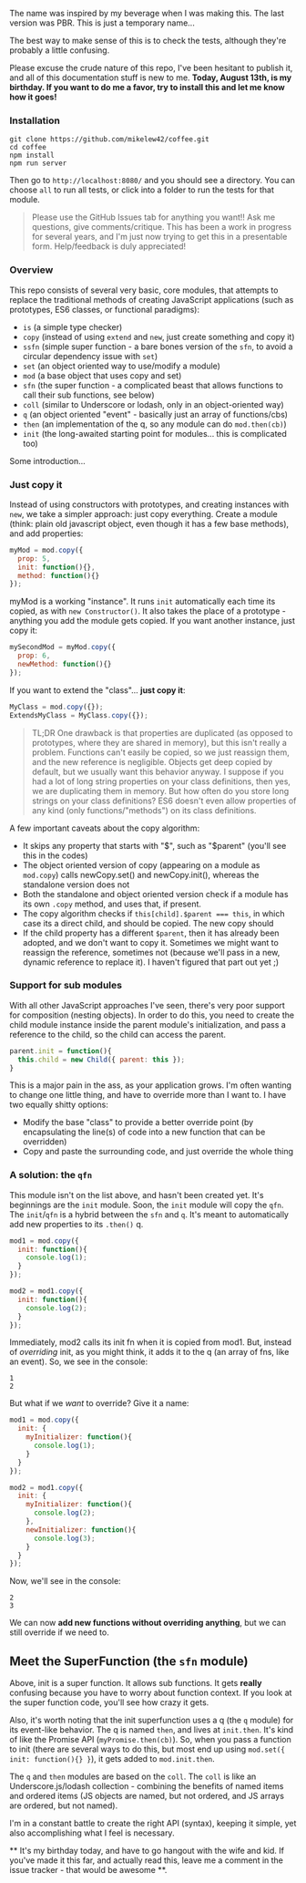 The name was inspired by my beverage when I was making this.  The last version was PBR.  This is just a temporary name...

The best way to make sense of this is to check the tests, although they're probably a little confusing.

Please excuse the crude nature of this repo, I've been hesitant to publish it, and all of this documentation stuff is new to me.  **Today, August 13th, is my birthday.  If you want to do me a favor, try to install this and let me know how it goes!**

### Installation

```
git clone https://github.com/mikelew42/coffee.git
cd coffee
npm install
npm run server
```

Then go to `http://localhost:8080/` and you should see a directory.  You can choose `all` to run all tests, or click into a folder to run the tests for that module.

>Please use the GitHub Issues tab for anything you want!! Ask me questions, give comments/critique.  This has been a work in progress for several years, and I'm just now trying to get this in a presentable form.  Help/feedback is duly appreciated!

### Overview

This repo consists of several very basic, core modules, that attempts to replace the traditional methods of creating JavaScript applications (such as prototypes, ES6 classes, or functional paradigms):

- `is` (a simple type checker)
- `copy` (instead of using `extend` and `new`, just create something and copy it)
- `ssfn` (simple super function - a bare bones version of the `sfn`, to avoid a circular dependency issue with `set`)
- `set` (an object oriented way to use/modify a module)
- `mod` (a base object that uses copy and set)
- `sfn` (the super function - a complicated beast that allows functions to call their sub functions, see below)
- `coll` (similar to Underscore or lodash, only in an object-oriented way)
- `q` (an object oriented "event" - basically just an array of functions/cbs)
- `then` (an implementation of the q, so any module can do `mod.then(cb)`)
- `init` (the long-awaited starting point for modules... this is complicated too)

Some introduction...

### Just copy it

Instead of using constructors with prototypes, and creating instances with `new`, we take a simpler approach:  just copy everything.  Create a module (think: plain old javascript object, even though it has a few base methods), and add properties:

```javascript
myMod = mod.copy({
  prop: 5,
  init: function(){},
  method: function(){}
});
```

myMod is a working "instance".  It runs `init` automatically each time its copied, as with `new Constructor()`.  It also takes the place of a prototype - anything you add the module gets copied.  If you want another instance, just copy it:

```javascript
mySecondMod = myMod.copy({
  prop: 6,
  newMethod: function(){}
});
```

If you want to extend the "class"... **just copy it**:

```javascript
MyClass = mod.copy({});
ExtendsMyClass = MyClass.copy({});
```

> TL;DR One drawback is that properties are duplicated (as opposed to prototypes, where they are shared in memory), but this isn't really a problem.  Functions can't easily be copied, so we just reassign them, and the new reference is negligible.  Objects get deep copied by default, but we usually want this behavior anyway.  I suppose if you had a lot of long string properties on your class definitions, then yes, we are duplicating them in memory.  But how often do you store long strings on your class definitions?  ES6 doesn't even allow properties of any kind (only functions/"methods") on its class definitions.

A few important caveats about the copy algorithm:
- It skips any property that starts with "$", such as "$parent" (you'll see this in the codes)
- The object oriented version of copy (appearing on a module as `mod.copy`) calls newCopy.set() and newCopy.init(), whereas the standalone version does not
- Both the standalone and object oriented version check if a module has its own `.copy` method, and uses that, if present.
- The copy algorithm checks if `this[child].$parent === this`, in which case its a direct child, and should be copied.  The new copy should 
- If the child property has a different `$parent`, then it has already been adopted, and we don't want to copy it.  Sometimes we might want to reassign the reference, sometimes not (because we'll pass in a new, dynamic reference to replace it).  I haven't figured that part out yet ;)


### Support for sub modules

With all other JavaScript approaches I've seen, there's very poor support for composition (nesting objects).  In order to do this, you need to create the child module instance inside the parent module's initialization, and pass a reference to the child, so the child can access the parent.

```javascript
parent.init = function(){
  this.child = new Child({ parent: this });
}
```

This is a major pain in the ass, as your application grows.  I'm often wanting to change one little thing, and have to override more than I want to.  I have two equally shitty options:

- Modify the base "class" to provide a better override point (by encapsulating the line(s) of code into a new function that can be overridden)
- Copy and paste the surrounding code, and just override the whole thing

### A solution:  the `qfn`

This module isn't on the list above, and hasn't been created yet.  It's beginnings are the `init` module.  Soon, the `init` module will copy the `qfn`.  The `init`/`qfn` is a hybrid between the `sfn` and `q`.  It's meant to automatically add new properties to its `.then()` q.

```javascript
mod1 = mod.copy({
  init: function(){
    console.log(1);
  }
});

mod2 = mod1.copy({
  init: function(){
    console.log(2);
  }
});
```

Immediately, mod2 calls its init fn when it is copied from mod1.  But, instead of *overriding* init, as you might think, it adds it to the q (an array of fns, like an event).  So, we see in the console:

```
1
2
```

But what if we *want* to override?  Give it a name:

```javascript
mod1 = mod.copy({
  init: {
    myInitializer: function(){
      console.log(1);
    }
  }
});

mod2 = mod1.copy({
  init: {
    myInitializer: function(){
      console.log(2);
    },
    newInitializer: function(){
      console.log(3);
    }
  }
});
```

Now, we'll see in the console:

```
2
3
```

We can now **add new functions without overriding anything**, but we can still override if we need to.

## Meet the SuperFunction (the `sfn` module)

Above, init is a super function.  It allows sub functions.  It gets **really** confusing because you have to worry about function context.  If you look at the super function code, you'll see how crazy it gets.

Also, it's worth noting that the init superfunction uses a q (the `q` module) for its event-like behavior.  The q is named `then`, and lives at `init.then`.  It's kind of like the Promise API (`myPromise.then(cb)`).  So, when you pass a function to init (there are several ways to do this, but most end up using `mod.set({ init: function(){} }`), it gets added to `mod.init.then`.

The `q` and `then` modules are based on the `coll`.  The `coll` is like an Underscore.js/lodash collection - combining the benefits of named items and ordered items (JS objects are named, but not ordered, and JS arrays are ordered, but not named).

I'm in a constant battle to create the right API (syntax), keeping it simple, yet also accomplishing what I feel is necessary.



** It's my birthday today, and have to go hangout with the wife and kid.  If you've made it this far, and actually read this, leave me a comment in the issue tracker - that would be awesome **.
